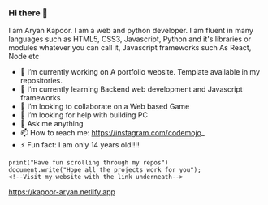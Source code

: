 ### Hi there 👋
I am Aryan Kapoor. I am a web and python developer. I am fluent in many languages such as HTML5, CSS3, Javascript, Python and it's libraries or modules whatever you can call it, Javascript frameworks such As React, Node etc

- 🔭 I’m currently working on A portfolio website. Template available in my repositories.
- 🌱 I’m currently learning Backend web development and Javascript frameworks
- 👯 I’m looking to collaborate on a Web based Game
- 🤔 I’m looking for help with building PC
- 💬 Ask me anything
- 📫 How to reach me: https://instagram.com/codemojo_ 
- ⚡ Fun fact: I am only 14 years old!!!!
```
print("Have fun scrolling through my repos")
document.write("Hope all the projects work for you");
<!--Visit my website with the link underneath-->
```
https://kapoor-aryan.netlify.app




